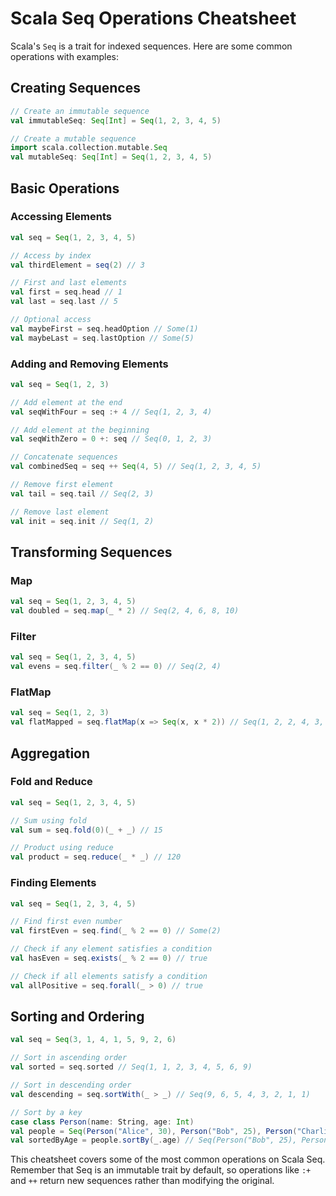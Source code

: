 # Scala Seq Operations Cheatsheet

Scala's `Seq` is a trait for indexed sequences. Here are some common operations with examples:

## Creating Sequences

```scala
// Create an immutable sequence
val immutableSeq: Seq[Int] = Seq(1, 2, 3, 4, 5)

// Create a mutable sequence
import scala.collection.mutable.Seq
val mutableSeq: Seq[Int] = Seq(1, 2, 3, 4, 5)
```

## Basic Operations

### Accessing Elements

```scala
val seq = Seq(1, 2, 3, 4, 5)

// Access by index
val thirdElement = seq(2) // 3

// First and last elements
val first = seq.head // 1
val last = seq.last // 5

// Optional access
val maybeFirst = seq.headOption // Some(1)
val maybeLast = seq.lastOption // Some(5)
```

### Adding and Removing Elements

```scala
val seq = Seq(1, 2, 3)

// Add element at the end
val seqWithFour = seq :+ 4 // Seq(1, 2, 3, 4)

// Add element at the beginning
val seqWithZero = 0 +: seq // Seq(0, 1, 2, 3)

// Concatenate sequences
val combinedSeq = seq ++ Seq(4, 5) // Seq(1, 2, 3, 4, 5)

// Remove first element
val tail = seq.tail // Seq(2, 3)

// Remove last element
val init = seq.init // Seq(1, 2)
```

## Transforming Sequences

### Map

```scala
val seq = Seq(1, 2, 3, 4, 5)
val doubled = seq.map(_ * 2) // Seq(2, 4, 6, 8, 10)
```

### Filter

```scala
val seq = Seq(1, 2, 3, 4, 5)
val evens = seq.filter(_ % 2 == 0) // Seq(2, 4)
```

### FlatMap

```scala
val seq = Seq(1, 2, 3)
val flatMapped = seq.flatMap(x => Seq(x, x * 2)) // Seq(1, 2, 2, 4, 3, 6)
```

## Aggregation

### Fold and Reduce

```scala
val seq = Seq(1, 2, 3, 4, 5)

// Sum using fold
val sum = seq.fold(0)(_ + _) // 15

// Product using reduce
val product = seq.reduce(_ * _) // 120
```

### Finding Elements

```scala
val seq = Seq(1, 2, 3, 4, 5)

// Find first even number
val firstEven = seq.find(_ % 2 == 0) // Some(2)

// Check if any element satisfies a condition
val hasEven = seq.exists(_ % 2 == 0) // true

// Check if all elements satisfy a condition
val allPositive = seq.forall(_ > 0) // true
```

## Sorting and Ordering

```scala
val seq = Seq(3, 1, 4, 1, 5, 9, 2, 6)

// Sort in ascending order
val sorted = seq.sorted // Seq(1, 1, 2, 3, 4, 5, 6, 9)

// Sort in descending order
val descending = seq.sortWith(_ > _) // Seq(9, 6, 5, 4, 3, 2, 1, 1)

// Sort by a key
case class Person(name: String, age: Int)
val people = Seq(Person("Alice", 30), Person("Bob", 25), Person("Charlie", 35))
val sortedByAge = people.sortBy(_.age) // Seq(Person("Bob", 25), Person("Alice", 30), Person("Charlie", 35))
```

This cheatsheet covers some of the most common operations on Scala Seq. Remember that Seq is an immutable trait by default, so operations like `:+` and `++` return new sequences rather than modifying the original.
